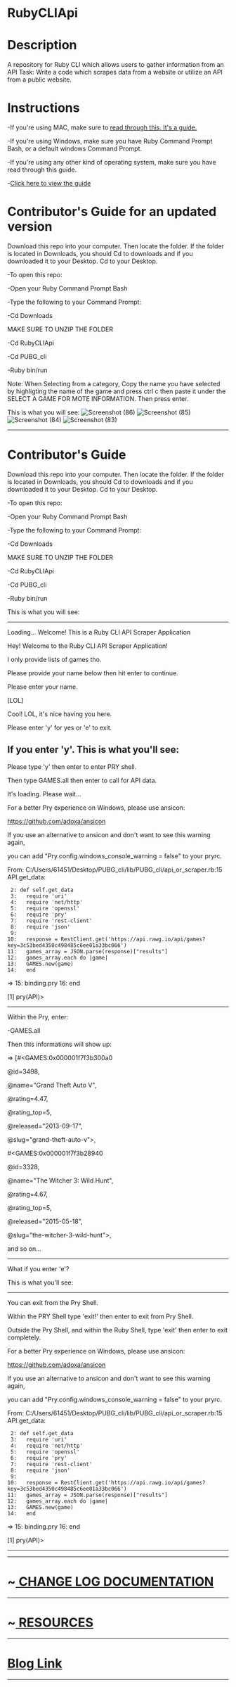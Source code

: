 # RubyCLIApi
<h1>Description</h1>

A repository for Ruby CLI which allows users to gather information from an API
Task:
Write a code which scrapes data from a website or utilize an API from a public website.
<h1>Instructions</h1>

-If you're using MAC, make sure to <a href = "https://abi-travers.medium.com/how-to-run-a-ruby-file-in-terminal-on-a-mac-f044853b1f72"> read through this. It's a guide.</a>

-If you're using Windows, make sure you have Ruby Command Prompt Bash, or a default windows Command Prompt.

-If you're using any other kind of operating system, make sure you have read through this guide.

-<a href="https://www.ruby-lang.org/en/documentation/installation/">Click here to view the guide</a>

<h1>Contributor's Guide for an updated version</h1>
Download this repo into your computer. Then locate the folder. If the folder is located in Downloads,
you should Cd to downloads and if you downloaded it to your Desktop. Cd to your Desktop.

-To open this repo:

-Open your Ruby Command Prompt Bash

-Type the following to your Command Prompt:

-Cd Downloads

MAKE SURE TO UNZIP THE FOLDER

-Cd RubyCLIApi

-Cd PUBG_cli

-Ruby bin/run

Note: When Selecting from a category, Copy the name you have selected by highligting the name of the game and press ctrl c then paste it under the SELECT A GAME FOR MOTE INFORMATION. Then press enter.

This is what you will see:
![Screenshot (86)](https://user-images.githubusercontent.com/105265074/194184724-72332e23-4a13-4145-84a8-cbe6fb850782.png)
![Screenshot (85)](https://user-images.githubusercontent.com/105265074/194184736-65f3bdec-9328-46c8-b622-95480ec2a0d0.png)
![Screenshot (84)](https://user-images.githubusercontent.com/105265074/194184741-fd926cc7-2143-4df2-a730-817d6d9ab61c.png)
![Screenshot (83)](https://user-images.githubusercontent.com/105265074/194184755-cdf8c301-e3f1-4b6b-bda6-ab630a0e017a.png)

---------------------------------------
<h1>Contributor's Guide</h1>
Download this repo into your computer. Then locate the folder. If the folder is located in Downloads,
you should Cd to downloads and if you downloaded it to your Desktop. Cd to your Desktop.

-To open this repo:

-Open your Ruby Command Prompt Bash

-Type the following to your Command Prompt:

-Cd Downloads

MAKE SURE TO UNZIP THE FOLDER

-Cd RubyCLIApi

-Cd PUBG_cli

-Ruby bin/run

This is what you will see:

-------------------------------------
Loading...
Welcome!
This is a Ruby CLI API Scraper Application

Hey! Welcome to the Ruby CLI API Scraper Application!

I only provide lists of games tho.

Please provide your name below then hit enter to continue.

Please enter your name.

[LOL]

Cool! LOL, it's nice having you here.

Please enter 'y' for yes or 'e' to exit.

If you enter 'y'. This is what you'll see:
----------------------------------------

Please type 'y' then enter to enter PRY shell.

Then type GAMES.all then enter to call for API data.

It's loading. Please wait...

For a better Pry experience on Windows, please use ansicon:

  https://github.com/adoxa/ansicon

If you use an alternative to ansicon and don't want to see this warning again,

you can add "Pry.config.windows_console_warning = false" to your pryrc.

From: C:/Users/61451/Desktop/PUBG_cli/lib/PUBG_cli/api_or_scraper.rb:15 API.get_data:

     2: def self.get_data
     3:   require 'uri'
     4:   require 'net/http'
     5:   require 'openssl'
     6:   require 'pry'
     7:   require 'rest-client'
     8:   require 'json'
     9:
    10:   response = RestClient.get('https://api.rawg.io/api/games?key=3c53bed4350c498485c6ee01a33bc066')
    11:   games_array = JSON.parse(response)["results"]
    12:   games_array.each do |game|
    13:   GAMES.new(game)
    14:   end
 => 15:   binding.pry
    16:   end

[1] pry(API)>

--------------------------

Within the Pry, enter:

-GAMES.all

Then this informations will show up:

=> [#<GAMES:0x000001f7f3b300a0

  @id=3498,

  @name="Grand Theft Auto V",

  @rating=4.47,

  @rating_top=5,

  @released="2013-09-17",

  @slug="grand-theft-auto-v">,

 #<GAMES:0x000001f7f3b28940

  @id=3328,

  @name="The Witcher 3: Wild Hunt",

  @rating=4.67,

  @rating_top=5,

  @released="2015-05-18",

  @slug="the-witcher-3-wild-hunt">,

  and so on...

-------------------------------------
What if you enter 'e'?

This is what you'll see:

------------------------------------

You can exit from the Pry Shell.

Within the PRY Shell type 'exit!' then enter to exit from Pry Shell.

Outside the Pry Shell, and within the Ruby Shell, type 'exit' then enter to exit completely.


For a better Pry experience on Windows, please use ansicon:

  https://github.com/adoxa/ansicon

If you use an alternative to ansicon and don't want to see this warning again,

you can add "Pry.config.windows_console_warning = false" to your pryrc.

From: C:/Users/61451/Desktop/PUBG_cli/lib/PUBG_cli/api_or_scraper.rb:15 API.get_data:

     2: def self.get_data
     3:   require 'uri'
     4:   require 'net/http'
     5:   require 'openssl'
     6:   require 'pry'
     7:   require 'rest-client'
     8:   require 'json'
     9:
    10:   response = RestClient.get('https://api.rawg.io/api/games?key=3c53bed4350c498485c6ee01a33bc066')
    11:   games_array = JSON.parse(response)["results"]
    12:   games_array.each do |game|
    13:   GAMES.new(game)
    14:   end
 => 15:   binding.pry
    16:   end

[1] pry(API)>

-------------------------------------

-----------------------------------

<h1>~<a href="https://medium.com/@gingerwackypochiekashioniongar/how-i-made-my-ruby-cli-1eca0a8ebc1d"> CHANGE LOG DOCUMENTATION </a></h1>

-----------------------------------

<h1>~<a href="https://medium.com/@gingerwackypochiekashioniongar/resources-5ea35ead1246"> RESOURCES </a></h1>

------------------------------------
<h1><a href="https://gingerwackypochiekashioniongar.medium.com/ruby-proj-a443789c50bf"> Blog Link</a></h1>

------------------------------------

